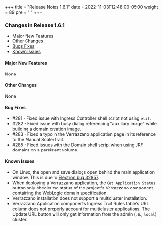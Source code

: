 +++
title = "Release Notes 1.6.1"
date = 2022-11-03T12:48:00-05:00
weight = 89
pre = "<b> </b>"
+++

### Changes in Release 1.6.1
- [Major New Features](#major-new-features)
- [Other Changes](#other-changes)
- [Bugs Fixes](#bug-fixes)
- [Known Issues](#known-issues)

#### Major New Features
None

#### Other Changes
None

#### Bug Fixes
- #281 - Fixed issue with Ingress Controller shell script not using `elif`.
- #282 - Fixed issue with busy dialog referencing "auxiliary image" while building a domain creation image.
- #283 - Fixed a typo in the Verrazzano application page in its reference to the Manual Scaler trait.
- #285 - Fixed issues with the Domain shell script when using JRF domains on a persistent volume.

#### Known Issues
- On Linux, the open and save dialogs open behind the main application window.  This is due to
  [Electron bug 32857](https://github.com/electron/electron/issues/32857).
- When deploying a Verrazzano application, the `Get Application Status` button only checks the status of the project's
  Verrazzano component containing the WebLogic domain specification.
- Verrazzano installation does not support a multicluster installation.
- Verrazzano Application components Ingress Trait Rules table's URL column does not properly account for multicluster
  applications.  The Update URL button will only get information from the admin (i.e., `local`) cluster.
